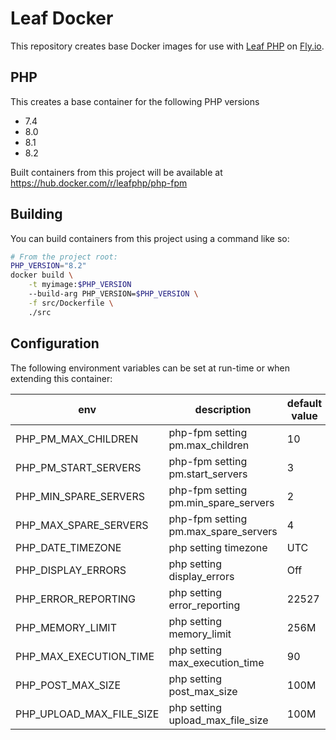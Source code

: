 # Leaf Docker

This repository creates base Docker images for use with [Leaf PHP](https://leafphp.dev) on [Fly.io](https://fly.io).

## PHP

This creates a base container for the following PHP versions

* 7.4
* 8.0
* 8.1
* 8.2

Built containers from this project will be available at https://hub.docker.com/r/leafphp/php-fpm

## Building

You can build containers from this project using a command like so:

```bash
# From the project root:
PHP_VERSION="8.2"
docker build \
    -t myimage:$PHP_VERSION
    --build-arg PHP_VERSION=$PHP_VERSION \
    -f src/Dockerfile \
    ./src
```

## Configuration

The following environment variables can be set at run-time or when extending this container:

| env  | description                          | default value |
|------|--------------------------------------|---------------|
| PHP_PM_MAX_CHILDREN | php-fpm setting pm.max_children      | 10            |
| PHP_PM_START_SERVERS | php-fpm setting pm.start_servers     | 3             |
| PHP_MIN_SPARE_SERVERS | php-fpm setting pm.min_spare_servers | 2             |
| PHP_MAX_SPARE_SERVERS | php-fpm setting pm.max_spare_servers | 4             |
| PHP_DATE_TIMEZONE | php setting timezone                 | UTC           |
| PHP_DISPLAY_ERRORS | php setting display_errors           | Off           |
| PHP_ERROR_REPORTING | php setting error_reporting          | 22527         |
| PHP_MEMORY_LIMIT | php setting memory_limit             | 256M          |
| PHP_MAX_EXECUTION_TIME | php setting max_execution_time       | 90            |
| PHP_POST_MAX_SIZE | php setting post_max_size            | 100M          |
| PHP_UPLOAD_MAX_FILE_SIZE | php setting upload_max_file_size     | 100M          |
